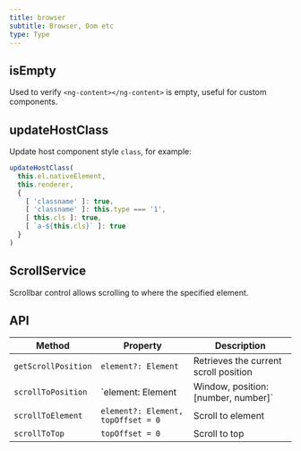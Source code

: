 ```yaml
---
title: browser
subtitle: Browser, Dom etc
type: Type
---
```


## isEmpty

Used to verify `<ng-content></ng-content>` is empty, useful for custom components.

## updateHostClass

Update host component style `class`, for example:

```ts
updateHostClass(
  this.el.nativeElement,
  this.renderer,
  {
    [ 'classname' ]: true,
    [ 'classname' ]: this.type === '1',
    [ this.cls ]: true,
    [ `a-${this.cls}` ]: true
  }
)
```

## ScrollService

Scrollbar control allows scrolling to where the specified element.

## API

| Method | Property | Description |
|--------|----------|-------------|
| `getScrollPosition` | `element?: Element` | Retrieves the current scroll position |
| `scrollToPosition` | `element: Element | Window, position: [number, number]` | Sets the scroll position |
| `scrollToElement` | `element?: Element, topOffset = 0` | Scroll to element |
| `scrollToTop` | `topOffset = 0` | Scroll to top |
